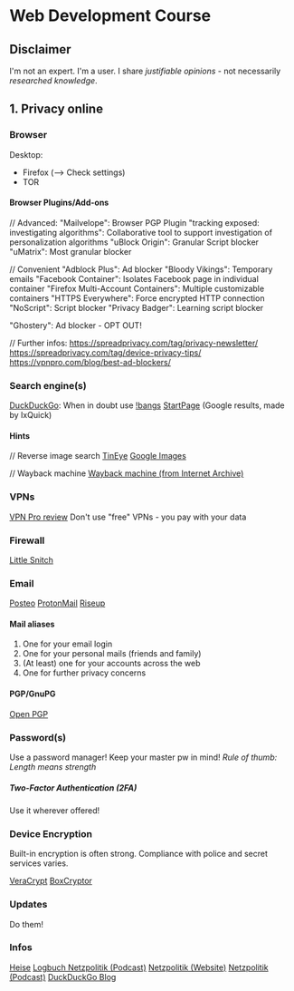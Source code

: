 # Web Development Course

## Disclaimer

I'm not an expert. I'm a user. I share _justifiable opinions_ - not necessarily _researched knowledge_.

## 1. Privacy online

### Browser

Desktop:

- Firefox (--> Check settings)
- TOR

#### Browser Plugins/Add-ons

// Advanced:
"Mailvelope": Browser PGP Plugin
"tracking exposed: investigating algorithms": Collaborative tool to support investigation of personalization algorithms
"uBlock Origin": Granular Script blocker
"uMatrix": Most granular blocker

// Convenient
"Adblock Plus": Ad blocker
"Bloody Vikings": Temporary emails
"Facebook Container": Isolates Facebook page in individual container
"Firefox Multi-Account Containers": Multiple customizable containers
"HTTPS Everywhere": Force encrypted HTTP connection
"NoScript": Script blocker
"Privacy Badger": Learning script blocker

"Ghostery": Ad blocker - OPT OUT!

// Further infos:
https://spreadprivacy.com/tag/privacy-newsletter/
https://spreadprivacy.com/tag/device-privacy-tips/
https://vpnpro.com/blog/best-ad-blockers/

### Search engine(s)

[DuckDuckGo](https://duckduckgo.com/): When in doubt use [!bangs](https://duckduckgo.com/bang)
[StartPage](https://www.startpage.com/) (Google results, made by IxQuick)

#### Hints

// Reverse image search
[TinEye](https://tineye.com/)
[Google Images](https://images.google.com/)

// Wayback machine
[Wayback machine (from Internet Archive)](https://archive.org/web/web.php)

### VPNs

[VPN Pro review](https://vpnpro.com/vpn-reviews/?sorting=rating)
Don't use "free" VPNs - you pay with your data

### Firewall

[Little Snitch](https://www.obdev.at/products/littlesnitch/index.html)

### Email

[Posteo](https://posteo.de/)
[ProtonMail](https://protonmail.com/)
[Riseup](https://riseup.net/)

#### Mail aliases

1. One for your email login
2. One for your personal mails (friends and family)
3. (At least) one for your accounts across the web
4. One for further privacy concerns

#### PGP/GnuPG

[Open PGP](https://www.openpgp.org/software/)

### Password(s)

Use a password manager!
Keep your master pw in mind!
*Rule of thumb: Length means strength*

##### Two-Factor Authentication (2FA)

Use it wherever offered!

### Device Encryption

Built-in encryption is often strong. Compliance with police and secret services varies.

[VeraCrypt](https://www.veracrypt.fr/en/Home.html)
[BoxCryptor](https://www.boxcryptor.com/)

### Updates

Do them!

### Infos

[Heise](https://heise.de/)
[Logbuch Netzpolitik (Podcast)](https://logbuch-netzpolitik.de/)
[Netzpolitik (Website)](https://netzpolitik.org/)
[Netzpolitik (Podcast)](https://netzpolitik.org/podcast/)
[DuckDuckGo Blog](https://spreadprivacy.com/)
